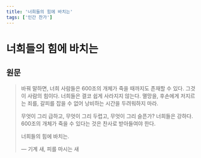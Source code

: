 ```yaml
---
title: '너희들의 힘에 바치는'
tags: ['인간 찬가']
---
```


# 너희들의 힘에 바치는

## 원문

> 바꿔 말하면, 너희 사람들은 600조의 개체가 죽을 때까지도 존재할 수 있다.
> 그것이 사람의 힘이다. 너희들은 결코 쉽게 사라지지 않는다.
> 멸망을, 후손에게 저지르는 죄를, 갈피를 잡을 수 없어 낭비하는 시간을 두려워하지 마라.
> 
> 무엇이 그리 급하고, 무엇이 그리 두렵고, 무엇이 그리 슬픈가?
> 너희들은 강하다. 600조의 개체가 죽을 수 있다는 것은 찬사로 받아들여야 한다.
> 
> 너희들의 힘에 바치는.
> 
> — 기계 새, 피를 마시는 새
